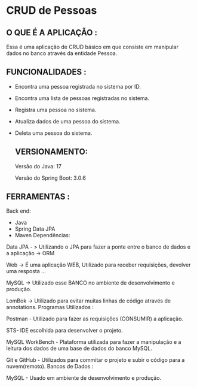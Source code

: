 # CRUD de Pessoas

## O QUE É A APLICAÇÃO :

Essa é uma aplicação de CRUD básico em que consiste em manipular dados no banco através da entidade Pessoa.

## 	FUNCIONALIDADES :

- Encontra uma pessoa registrada no sistema por ID.

- Encontra uma lista de pessoas registradas no sistema.

- Registra uma pessoa no sistema.

- Atualiza dados de uma pessoa do sistema.

- Deleta uma pessoa do sistema.

  ## VERSIONAMENTO: 

  

  Versão do Java: 17

  Versão do Spring Boot: 3.0.6



## FERRAMENTAS :

Back end:

- Java
- Spring Data JPA
- Maven Dependências:

Data JPA - > Utilizando o JPA para fazer a ponte entre o banco de dados e a aplicação -> ORM

Web -> É uma aplicação WEB, Utilizado para receber requisições, devolver uma resposta ...

MySQL -> Utilizado esse BANCO no ambiente de desenvolvimento e produção.

LomBok -> Utilizado para evitar muitas linhas de código através de annotations. Programas Utilizados :

Postman - Utilizado para fazer as requisições (CONSUMIR) a aplicação.

STS- IDE escolhida para desenvolver o projeto.

MySQL WorkBench - Plataforma utilizada para fazer a manipulação e a leitura dos dados de uma base de dados do banco MySQL.

Git e GitHub - Utilizados para commitar o projeto e subir o código para a nuvem(remoto). Bancos de Dados :

MySQL - Usado em ambiente de desenvolvimento e produção.
